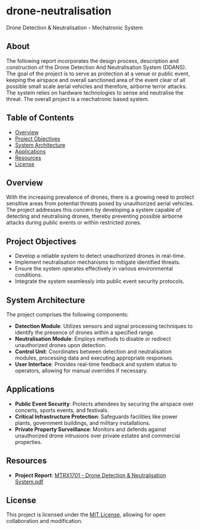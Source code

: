 # drone-neutralisation
Drone Detection &amp; Neutralisation - Mechatronic System

## About
The following report incorporates the design process, description and construction of the Drone Detection And Neutralisation System (DDANS). The goal of the project is to serve as protection at a venue or public event, keeping the airspace and overall sanctioned area of the event clear of all possible small scale aerial vehicles and therefore, airborne terror attacks. The system relies on hardware technologies to sense and neutralise the threat. The overall project is a mechatronic based system. 

## Table of Contents

- [Overview](#overview)
- [Project Objectives](#project-objectives)
- [System Architecture](#system-architecture)
- [Applications](#applications)
- [Resources](#resources)
- [License](#license)

## Overview

With the increasing prevalence of drones, there is a growing need to protect sensitive areas from potential threats posed by unauthorized aerial vehicles. The project addresses this concern by developing a system capable of detecting and neutralising drones, thereby preventing possible airborne attacks during public events or within restricted zones.

## Project Objectives

- Develop a reliable system to detect unauthorized drones in real-time.
- Implement neutralisation mechanisms to mitigate identified threats.
- Ensure the system operates effectively in various environmental conditions.
- Integrate the system seamlessly into public event security protocols.

## System Architecture

The project comprises the following components:​

- **Detection Module**: Utilizes sensors and signal processing techniques to identify the presence of drones within a specified range.
- **Neutralisation Module**: Employs methods to disable or redirect unauthorized drones upon detection.
- **Control Unit**: Coordinates between detection and neutralisation modules, processing data and executing appropriate responses.
- **User Interface**: Provides real-time feedback and system status to operators, allowing for manual overrides if necessary.

## Applications

- **Public Event Security**: Protects attendees by securing the airspace over concerts, sports events, and festivals.
- **Critical Infrastructure Protection**: Safeguards facilities like power plants, government buildings, and military installations.
- **Private Property Surveillance**: Monitors and defends against unauthorized drone intrusions over private estates and commercial properties.

## Resources

- **Project Report**: [MTRX1701 - Drone Detection & Neutralisation System.pdf](MTRX1701%20-%20Drone%20Detection%20&%20Neutralisation%20System.pdf)

## License

This project is licensed under the [MIT License](LICENSE), allowing for open collaboration and modification.

